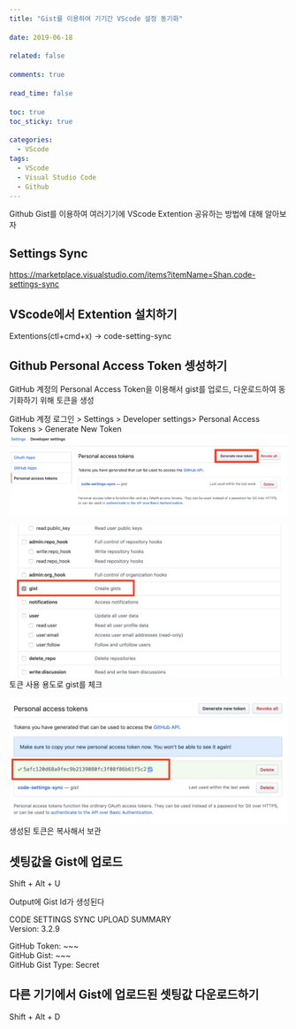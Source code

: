 ```yaml
---
title: "Gist를 이용하여 기기간 VScode 설정 동기화"

date: 2019-06-18

related: false

comments: true

read_time: false

toc: true
toc_sticky: true

categories:
  - VScode
tags:
  - VScode
  - Visual Studio Code
  - Github
---
```


Github Gist를 이용하여 여러기기에 VScode Extention 공유하는 방법에 대해 알아보자

## Settings Sync

<https://marketplace.visualstudio.com/items?itemName=Shan.code-settings-sync>

## VScode에서 Extention 설치하기

Extentions(ctl+cmd+x) -> code-setting-sync

## Github Personal Access Token 셍성하기

GitHub 계정의 Personal Access Token을 이용해서 gist를 업로드, 다운로드하여 동기화하기 위해 토큰을 생성

GitHub 계정 로그인 > Settings > Developer settings> Personal Access Tokens > Generate New Token
![generate new token](/assets/images/gist_1.png)

![check gist](/assets/images/gist_2.png)
토큰 사용 용도로 gist를 체크

![generated new token](/assets/images/gist_3.png)
생성된 토큰은 복사해서 보관

## 셋팅값을 Gist에 업로드

Shift + Alt + U

Output에 Gist Id가 생성된다

CODE SETTINGS SYNC UPLOAD SUMMARY  
Version: 3.2.9

GitHub Token: ~~~  
GitHub Gist: ~~~  
GitHub Gist Type: Secret

## 다른 기기에서 Gist에 업로드된 셋팅값 다운로드하기

Shift + Alt + D
